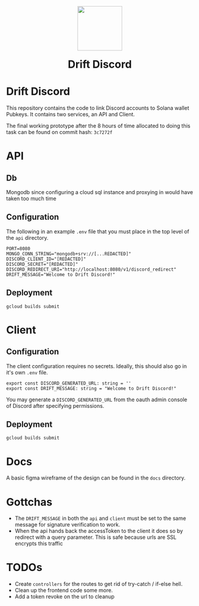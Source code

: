 <div align="center">
  <img height="120x" src="https://uploads-ssl.webflow.com/611580035ad59b20437eb024/616f97a42f5637c4517d0193_Logo%20(1)%20(1).png" />

  <h1 style="margin-top:20px;">Drift Discord</h1>
</div>

# Drift Discord

This repository contains the code to link Discord accounts to Solana wallet Pubkeys. It contains two services, an API and Client.

The final working prototype after the 8 hours of time allocated to doing this task can be found on commit hash: `3c7272f`

# API

## Db
Mongodb since configuring a cloud sql instance and proxying in would have taken too much time

## Configuration

The following in an example `.env` file that you must place in the top level of the `api` directory.

```
PORT=8080
MONGO_CONN_STRING="mongodb+srv://[...REDACTED]"
DISCORD_CLIENT_ID="[REDACTED]"
DISCORD_SECRET="[REDACTED]"
DISCORD_REDIRECT_URI="http://localhost:8080/v1/discord_redirect"
DRIFT_MESSAGE="Welcome to Drift Discord!"
```

## Deployment

`gcloud builds submit`

# Client

## Configuration

The client configuration requires no secrets. Ideally, this should also go in it's own `.env` file.

```
export const DISCORD_GENERATED_URL: string = ''
export const DRIFT_MESSAGE: string = "Welcome to Drift Discord!"
```

You may generate a `DISCORD_GENERATED_URL` from the oauth admin console of Discord after specifying permissions. 

## Deployment

`gcloud builds submit`

# Docs

A basic figma wireframe of the design can be found in the `docs` directory.

# Gottchas

 - The `DRIFT_MESSAGE` in both the `api` and `client` must be set to the same message for signature verification to work.
 - When the api hands back the accessToken to the client it does so by redirect with a query parameter. This is safe because 
   urls are SSL encrypts this traffic

# TODOs

- Create `controllers` for the routes to get rid of try-catch / if-else hell.
- Clean up the frontend code some more.
- Add a token revoke on the url to cleanup
